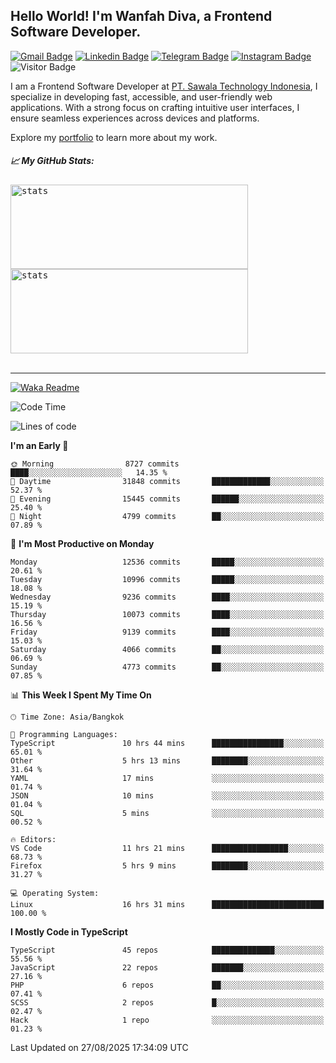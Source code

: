 ## Hello World! I'm Wanfah Diva, a Frontend Software Developer.

[![Gmail Badge](https://img.shields.io/badge/-Gmail-white?style=plastic&logo=Gmail&link=mailto:aditputrafirmansyah@gmail.com)](mailto:wanfahdivaa@gmail.com)
[![Linkedin Badge](https://img.shields.io/badge/-LinkedIn-blue?style=plastic&logo=Linkedin&link=https://www.linkedin.com/in/aditputrafirmansyah/)](https://www.linkedin.com/in/wanfahdiva/)
[![Telegram Badge](https://img.shields.io/badge/-Telegram-blue?style=plastic&logo=telegram&link=https://t.me/Adithya_13)](https://t.me/wanfahdiva)
[![Instagram Badge](https://img.shields.io/badge/-Instagram-white?style=plastic&logo=instagram&link=https://www.instagram.com/adithya_firmansyahputra/)](https://www.instagram.com/wnfhdva/)
![Visitor Badge](https://visitor-badge.laobi.icu/badge?page_id=wanfahdiva.wanfahdiva)

<p>
I am a Frontend Software Developer at <a href="https://sawala.tech" target="_blank">PT. Sawala Technology Indonesia</a>, I specialize in developing fast, accessible, and user-friendly web applications. With a strong focus on crafting intuitive user interfaces, I ensure seamless experiences across devices and platforms.

Explore my <a href="http://wanfahdiva-com.vercel.app/" target="_blank">portfolio</a> to learn more about my work.
</p>

<h5 align="left">
  
📈 **My GitHub Stats:**

</h5>

<div align="left">
<kbd>
  <img height="135em" width="380em" alt="stats" src="https://github-readme-stats-salesp07.vercel.app/api?username=wanfahdiva&count_private=true&show_icons=true&theme=react&rank_icon=github&border_radius=10&hide_title=true"></kbd>
</kbd>
<kbd>
    <img height="135em" width="380em" alt="stats" src="https://github-readme-activity-graph.vercel.app/graph?username=wanfahdiva&theme=react&hide_title=true"></kbd>
</div>

<br />

---

[![Waka Readme](https://github.com/wanfahdiva/wanfahdiva/actions/workflows/waka.yml/badge.svg)](https://github.com/wanfahdiva/wanfahdiva/actions/workflows/waka.yml)

<!--START_SECTION:waka-->
![Code Time](http://img.shields.io/badge/Code%20Time-2%2C353%20hrs%203%20mins-blue)

![Lines of code](https://img.shields.io/badge/From%20Hello%20World%20I%27ve%20Written-21.6%20million%20lines%20of%20code-blue)

**I'm an Early 🐤** 

```text
🌞 Morning                8727 commits        ████░░░░░░░░░░░░░░░░░░░░░   14.35 % 
🌆 Daytime                31848 commits       █████████████░░░░░░░░░░░░   52.37 % 
🌃 Evening                15445 commits       ██████░░░░░░░░░░░░░░░░░░░   25.40 % 
🌙 Night                  4799 commits        ██░░░░░░░░░░░░░░░░░░░░░░░   07.89 % 
```
📅 **I'm Most Productive on Monday** 

```text
Monday                   12536 commits       █████░░░░░░░░░░░░░░░░░░░░   20.61 % 
Tuesday                  10996 commits       █████░░░░░░░░░░░░░░░░░░░░   18.08 % 
Wednesday                9236 commits        ████░░░░░░░░░░░░░░░░░░░░░   15.19 % 
Thursday                 10073 commits       ████░░░░░░░░░░░░░░░░░░░░░   16.56 % 
Friday                   9139 commits        ████░░░░░░░░░░░░░░░░░░░░░   15.03 % 
Saturday                 4066 commits        ██░░░░░░░░░░░░░░░░░░░░░░░   06.69 % 
Sunday                   4773 commits        ██░░░░░░░░░░░░░░░░░░░░░░░   07.85 % 
```


📊 **This Week I Spent My Time On** 

```text
🕑︎ Time Zone: Asia/Bangkok

💬 Programming Languages: 
TypeScript               10 hrs 44 mins      ████████████████░░░░░░░░░   65.01 % 
Other                    5 hrs 13 mins       ████████░░░░░░░░░░░░░░░░░   31.64 % 
YAML                     17 mins             ░░░░░░░░░░░░░░░░░░░░░░░░░   01.74 % 
JSON                     10 mins             ░░░░░░░░░░░░░░░░░░░░░░░░░   01.04 % 
SQL                      5 mins              ░░░░░░░░░░░░░░░░░░░░░░░░░   00.52 % 

🔥 Editors: 
VS Code                  11 hrs 21 mins      █████████████████░░░░░░░░   68.73 % 
Firefox                  5 hrs 9 mins        ████████░░░░░░░░░░░░░░░░░   31.27 % 

💻 Operating System: 
Linux                    16 hrs 31 mins      █████████████████████████   100.00 % 
```

**I Mostly Code in TypeScript** 

```text
TypeScript               45 repos            ██████████████░░░░░░░░░░░   55.56 % 
JavaScript               22 repos            ███████░░░░░░░░░░░░░░░░░░   27.16 % 
PHP                      6 repos             ██░░░░░░░░░░░░░░░░░░░░░░░   07.41 % 
SCSS                     2 repos             █░░░░░░░░░░░░░░░░░░░░░░░░   02.47 % 
Hack                     1 repo              ░░░░░░░░░░░░░░░░░░░░░░░░░   01.23 % 
```




 Last Updated on 27/08/2025 17:34:09 UTC
<!--END_SECTION:waka-->
